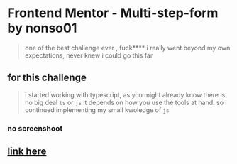 # Frontend Mentor - Multi-step-form by nonso01

> one of the best challenge ever , fuck**** i really went beyond 
> my own expectations, never knew i could go this far 

## for this challenge

> i started working with typescript, as you might already know there is no big deal
> `ts` or `js` it depends on how you use the tools at hand.
> so i continued implementing my small kwoledge of `js`

### no screenshoot

## [link here](https://nonso01project9.netlify.app)

